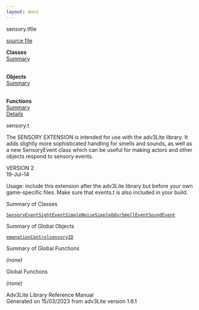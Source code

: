 ```yaml
---
layout: docs
---
```

<span class="title">sensory.t</span><span class="type">file</span>

[source file](../source/sensory.t.html)

**Classes**  
[Summary](#_ClassSummary_)  
 

**Objects**  
[Summary](#_ObjectSummary_)  
 

**Functions**  
[Summary](#_FunctionSummary_)  
[Details](#_Functions_)



sensory.t

The SENSORY EXTENSION is intended for use with the adv3Lite library. It
adds slightly more sophisticated handling for smells and sounds, as well
as a new SensoryEvent class which can be useful for making actors and
other objects respond to sensory events.

VERSION 2  
19-Jul-14

Usage: include this extension after the adv3Lite library but before your
own game-specific files. Make sure that events.t is also included in
your build.



<span id="_ClassSummary_"></span>



<span class="hdln">Summary of Classes</span>  



[`SensoryEvent`](../object/SensoryEvent.html)[`SightEvent`](../object/SightEvent.html)[`SimpleNoise`](../object/SimpleNoise.html)[`SimpleOdor`](../object/SimpleOdor.html)[`SmellEvent`](../object/SmellEvent.html)[`SoundEvent`](../object/SoundEvent.html)
<span id="_ObjectSummary_"></span>



<span class="hdln">Summary of Global Objects</span>  



[`emanationControl`](../object/emanationControl.html)[`sensoryID`](../object/sensoryID.html)
<span id="FunctionSummary_"></span>



<span class="hdln">Summary of Global Functions</span>  



*(none)* <span id="_Functions_"></span>



<span class="hdln">Global Functions</span>  



*(none)*



Adv3Lite Library Reference Manual  
Generated on 15/03/2023 from adv3Lite version 1.6.1


